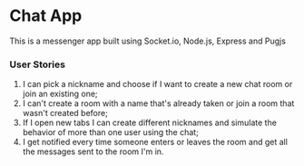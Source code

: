 # Chat App

This is a messenger app built using Socket.io, Node.js, Express and Pugjs

### User Stories

1. I can pick a nickname and choose if I want to create a new chat room or join an existing one;
2. I can't create a room with a name that's already taken or join a room that wasn't created before;
3. If I open new tabs I can create different nicknames and simulate the behavior of more than one user using the chat;
4. I get notified every time someone enters or leaves the room and get all the messages sent to the room I'm in.
